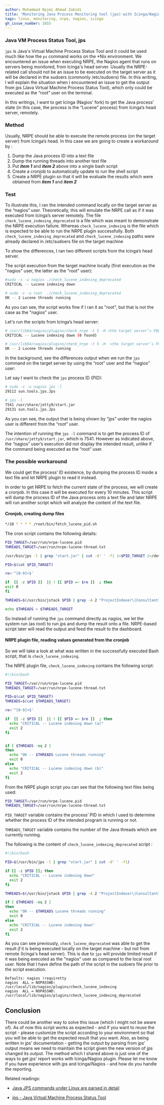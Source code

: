 ```yaml
---
author: Muhammad Najmi Ahmad Zabidi 
title: 'Monitoring Java Process Monitoring tool (jps) with Icinga/Nagios'
tags: linux, monitoring, nrpe, nagios, icinga 
gh_issue_number: 1655
---
```


### Java VM Process Status Tool, jps
`jps` is Java's Virtual Machine Process Status Tool and it could be used much like how the `ps` command works on the *Nix environment. We encountered an issue when executing NRPE, the Nagios agent that runs on servers being monitored, from Icinga's head server. Usually the NRPE-related call should not be an issue to be executed on the target server as it will be declared in the sudoers (commonly /etc/sudoers) file. In this writing, I will explain the situation when I encountered an issue to get the output from jps (Java Virtual Machine Process Status Tool), which only could be executed as the “root” user on the terminal. 

In this writings, I want to get Icinga (Nagios' fork) to get the Java process’ state (in this case, the process is the “Lucene” process) from Icinga’s head server, remotely. 

### Method
Usually, NRPE should be able to execute the remote process (on the target server) from Icinga’s head. In this case we are going to create a workaround by :

1. Dump the Java process ID into a text file
2. Dump the running threads into another text file
3. Put ***item 1*** and ***item 2*** above into a single bash script
4. Create a cronjob to automatically update to run the shell script
5. Create a NRPE plugin so that it will be evaluate the results which were obtained from ***item 1*** and ***item 2***

### Test

To illustrate this, I ran the intended command locally on the target server as the “nagios” user. Theoretically, this will emulate the NRPE call as if it was executed from Icinga’s server remotely. The file `check_lucene_indexing_deprecated` is a file which was meant to demonstrate the NRPE execution failure. Whereas `check_lucene_indexing` is the file which is expected to be able to run the NRPE plugin successfully. Both `check_lucene_indexing_deprecated` and `check_lucene_indexing` paths were already declared in /etc/sudoers file on the target machine 

To show the differences, I ran two different scripts from the Icinga’s head server. 

The script execution from the target machine locally  (first execution as the "nagios" user, the latter as the "root" user):

```.bash
#sudo -s -u nagios ./check_lucene_indexing_deprecated
CRITICAL -- Lucene indexing down

# sudo -s -u root  ./check_lucene_indexing_deprecated
OK -- 2 Lucene threads running
```

As you can see, the script works fine if I ran it as "root", but that is not the case as the "nagios" user.



Let's run the scripts from Icinga’s head server:

```.bash
# /usr/lib64/nagios/plugins/check_nrpe -t 5 -H <the target server’s FQDN> -c  check_lucene_indexing_dep
CRITICAL -- Lucene indexing down (0 found)

# /usr/lib64/nagios/plugins/check_nrpe -t 5 -H  <the target server’s FQDN> -c  check_lucene_indexing
OK -- 2 Lucene threads running
```

In the background, see the differences output when we run the `jps` command on the target server by using the “root” user and the “nagios” user:

Let say I want to check the `jps` process ID (PID):

```.bash
# sudo -s -u nagios jps -l
29112 sun.tools.jps.Jps

# jps -l
7541 /usr/share/jetty9/start.jar
29131 sun.tools.jps.Jps
```

As you can see, the output that is being shown by “jps” under the nagios user is different from the “root” user. 

The intention of running the `jps -l` command is to get the process ID of `/usr/share/jetty9/start.jar`, which is 7541. However as indicated above, the “nagios” user’s execution did not display the intended result, unlike if the command being executed as the “root” user. 

### The possible workaround

We could get the process’ ID existence, by dumping the process ID inside a text file and let NRPE plugin to read it instead. 

In order to get NRPE to fetch the current state of the process, we will create a cronjob. In this case it will be executed for every 10 minutes. This script will dump the process ID of the Java process onto a text file and later NRPE will run another script which will analyze the content of the text file.

#### Cronjob, creating dump files
```.bash
*/10 * * * * /root/bin/fetch_lucene_pid.sh
```

The cron script contains the following details:
 
```.bash
PID_TARGET=/var/run/nrpe-lucene.pid
THREADS_TARGET=/var/run/nrpe-lucene-thread.txt

/usr/bin/jps -l | grep "start.jar" | cut -d' ' -f1 1>$PID_TARGET 2>/dev/null

PID=$(cat $PID_TARGET)

re='^[0-9]+$'

if  [[ -z $PID ]]  || ! [[ $PID =~ $re ]]  ; then
exit 0
fi

THREADS=$(/usr/bin/jstack $PID | grep -A 2 "ProjectIndexer\|ConsultantIndexer" | grep -c "java.lang.Thread.State: WAITING (parking)")

echo $THREADS > $THREADS_TARGET
```

So instead of running the `jps` command directly as nagios, we let the system run (as root) to run jps and dump the result onto a file. NRPE-based script later will read the output and feed the result to the dashboard. 

#### NRPE plugin file, reading values generated from the cronjob

So we will take a look at what was written in the successfully executed Bash script, that is `check_lucene_indexing`.

The NRPE plugin file, `check_lucene_indexing` contains the following script:

```.bash
#!/bin/bash 

PID_TARGET=/var/run/nrpe-lucene.pid
THREADS_TARGET=/var/run/nrpe-lucene-thread.txt

PID=$(cat $PID_TARGET)
THREADS=$(cat $THREADS_TARGET)

re='^[0-9]+$'

if  [[ -z $PID ]]  || ! [[ $PID =~ $re ]]  ; then
  echo "CRITICAL -- Lucene indexing down (a)"
  exit 2
fi


if [ $THREADS -eq 2 ]
then
  echo "OK -- $THREADS Lucene threads running"
  exit 0
else
  echo "CRITICAL -- Lucene indexing down (b)"
  exit 2
fi
```

From the NRPE plugin script you can see that the following text files being used:

```.bash
PID_TARGET=/var/run/nrpe-lucene.pid
THREADS_TARGET=/var/run/nrpe-lucene-thread.txt
```

`PID_TARGET` variable contains the process’ PID in which I used to determine whether the process ID of the intended program is running or not.

`THREADS_TARGET` variable contains the number of the Java threads which are currently running.


The following is the content of `check_lucene_indexing_deprecated` script :

```.bash
#!/bin/bash 

PID=$(/usr/bin/jps -l | grep "start.jar" | cut -d' ' -f1)

if [[ -z $PID ]]; then
  echo "CRITICAL -- Lucene indexing down"
  exit 2
fi

THREADS=$(/usr/bin/jstack $PID | grep -A 2 "ProjectIndexer\|ConsultantIndexer" | grep -c "java.lang.Thread.State: WAITING (parking)")

if [ $THREADS -eq 2 ]
then
  echo "OK -- $THREADS Lucene threads running"
  exit 0
else
  echo "CRITICAL -- Lucene indexing down"
  exit 2
fi
```

As you can see previously, `check_lucene_deprecated` was able to get the result *if* it is being executed locally on the target machine - but not from remote (Icinga's head server).
This is due to `jps` will provide limited result if it was being executed as the "nagios" user as compared to the local root user. Note that I have define the path of the script in the sudoers file prior to the script execution.

```
Defaults: nagios !requiretty
nagios  ALL = NOPASSWD: /usr/local/lib/nagios/plugins/check_lucene_indexing
nagios  ALL = NOPASSWD: /usr/local/lib/nagios/plugins/check_lucene_indexing_deprecated
```

## Conclusion

There could be another way to solve this issue (which I might not be aware of). As of now this script works as expected - and if you want to reuse the script - please customize the script according to your environment so that you will be able to get the expected result that you want. Also, as being written in jps’ documentation - getting the output by parsing from jps’ output means we need to maintain the script given the new version of jps changed its output. The method which I shared above is just one of the ways to get jps’ report works with Icinga/Nagios plugin. Please let me know if you have experience with jps and Icinga/Nagios - and how do you handle the reporting. 



Related readings:

* [Java JPS commands under Linux are parsed in detail](https://developpaper.com/java-jps-commands-under-linux-are-parsed-in-detail/)

* [jps - Java Virtual Machine Process Status Tool](https://docs.oracle.com/javase/7/docs/technotes/tools/share/jps.html)







